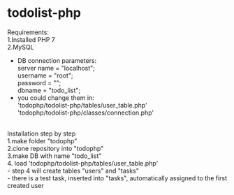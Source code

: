 # todolist-php

Requirements:<br>
1.Installed PHP 7 <br>
2.MySQL<br>
 - DB connection parameters: <br>
   server name = "localhost";<br>
   username = "root";<br>
   password = "";<br>
   dbname = "todo_list";<br>
 - you could change them in: <br>
  'todophp/todolist-php/tables/user_table.php'<br>
  'todophp/todolist-php/classes/connection.php'


<br>
Installation step by step<br>
1.make folder "todophp" <br>
2.clone repository into "todophp" <br>
3.make DB with name "todo_list" <br>
4. load 'todophp/todolist-php/tables/user_table.php'<br>
 - step 4 will create tables "users" and "tasks"<br>
 - there is a test task, inserted into "tasks", automatically assigned to the first created user
 

